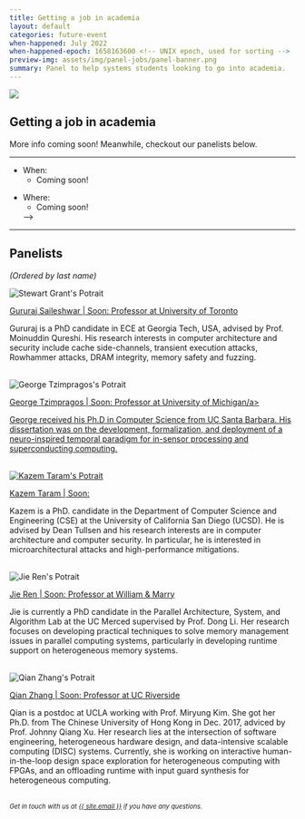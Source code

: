 ```yaml
---
title: Getting a job in academia
layout: default
categories: future-event
when-happened: July 2022
when-happened-epoch: 1658163600 <!-- UNIX epoch, used for sorting -->
preview-img: assets/img/panel-jobs/panel-banner.png
summary: Panel to help systems students looking to go into academia.
---
```


<img src="{{ 'assets/img/panel-jobs/panel-banner.png' | relative_url }}"/>

## Getting a job in academia
More info coming soon! Meanwhile, checkout our panelists below.


<hr>

* When:
  * Coming soon!
  <!-- * <div style="font-weight: bold;" class="time-fmt-local" data-start="1652374800" data-duration="3600" data-show-timezone-link="true"></div> -->
  <!-- <a target=_blank class="text-small" href="{{ 'https://calendar.google.com/calendar/ical/c_sodit929fdca7hekmhfhck6efs%40group.calendar.google.com/private-8245e4bf06cf36b1e2e8fda09ce803c0/basic.ics' | relative_url }}">ical <i class="fa fa-calendar" aria-hidden="true"></i></a> -->
<!-- | <a target=_blank class="text-small" href="https://calendar.google.com/event?action=TEMPLATE&tmeid=MGZlY2xnMzAzcHJzMzFwY3Ixb3ZuM2EwdTIgY19zb2RpdDkyOWZkY2E3aGVrbWhmaGNrNmVmc0Bn&tmsrc=c_sodit929fdca7hekmhfhck6efs%40group.calendar.google.com">Google Calendar <img class="line-height" src="https://upload.wikimedia.org/wikipedia/commons/a/a5/Google_Calendar_icon_%282020%29.svg"/></a> -->
* Where:
  * Coming soon!
  <!-- * The session will be live on Zoom and streamed on YouTube, Twitch and BiliBili.  
    <!-- * <a class="external-link" href="https://ucsd.zoom.us/j/97252368782?pwd=Y0lXLzgveGVMU2tpQ1J3NmI3QmZpZz09" target=_blank>Join live on Zoom</a>   -->
    <!-- * <a href="https://youtu.be/fDTzyUGGuh8" target=_blank class="external-link">YouTube</a>   -->
    <!-- * <a href="https://www.twitch.tv/studentssystems" target=_blank class="external-link">Twitch</a>   -->
    <!-- * <a href="https://live.bilibili.com/24779119" target=_blank class="external-link">BiliBili (哔哩哔哩)</a>   --> -->
<hr>


<!-- <div class="section-header">Submit your questions!</div>
<div class="section-content">
    <iframe class="loading-white-bg" src="https://app.sli.do/event/muvx8icUQr3w3kz6kNaEXA" height="100%" width="100%" style="min-height: 560px;"></iframe>
</div>
<br> -->

## Panelists
*(Ordered by last name)*  


<div class="bio">
<img class="headshot" src="https://gururaj-s.github.io/assets/img/gs.jpg" alt="Stewart Grant's Potrait"/>

<a target=_blank href="https://gururaj-s.github.io/">Gururaj Saileshwar | Soon: Professor at University of Toronto</a><br>

Gururaj is a PhD candidate in ECE at Georgia Tech, USA, advised by Prof. Moinuddin Qureshi. His research interests in computer architecture and security include cache side-channels, transient execution attacks, Rowhammer attacks, DRAM integrity, memory safety and fuzzing.


</div><br>

<div class="bio">
<img class="headshot" src="https://lh6.googleusercontent.com/IK__PT-f-VzMrr4Ccp3b82EY_9mNUsKi8xRbvACpQUc6hHKL4kJ4VikMMLjfDzFSKxeZAa99GCoyXrBlQiG_b-6HKMS-goElCEvHWXpfnzgCfdr-qqoWa5cUFeAnDNQKBQ=w1280" alt="George Tzimpragos's Potrait"/>

<a target=_blank href="https://www.georgetzimpragos.com/">George Tzimpragos | Soon: Professor at University of Michigan/a><br>

George received his Ph.D in Computer Science from UC Santa Barbara. His dissertation was on the development, formalization, and deployment of a neuro-inspired temporal paradigm for in-sensor processing and superconducting computing.

</div><br>

<div class="bio">
<img class="headshot" src="https://mktrm.github.io/images/Kazem.jpeg" alt="Kazem Taram's Potrait"/>

<a target=_blank href="https://mktrm.github.io/">Kazem Taram | Soon: </a><br>

Kazem is a PhD. candidate in the Department of Computer Science and Engineering (CSE) at the University of California San Diego (UCSD). He is advised by Dean Tullsen and his research interests are in computer architecture and computer security. In particular, he is interested in microarchitectural attacks and high-performance mitigations.

</div><br>


<div class="bio">
<img class="headshot" src="https://jren73.github.io/images/IMG_2884.JPG" alt="Jie Ren's Potrait"/>

<a target=_blank href="https://jren73.github.io/">Jie Ren | Soon: Professor at William & Marry</a><br>

Jie is currently a PhD candidate in the Parallel Architecture, System, and Algorithm Lab at the UC Merced supervised by Prof. Dong Li. Her research focuses on developing practical techniques to solve memory management issues in parallel computing systems, particularly in developing runtime support on heterogeneous memory systems.

</div><br>

<div class="bio">
<img class="headshot" src="http://web.cs.ucla.edu/~zhangqian/IMG_1088.jpg" alt="Qian Zhang's Potrait"/>

<a target=_blank href="http://web.cs.ucla.edu/~zhangqian/">Qian Zhang | Soon: Professor at UC Riverside</a><br>

Qian is a postdoc at UCLA working with Prof. Miryung Kim. She got her Ph.D. from The Chinese University of Hong Kong in Dec. 2017, adviced by Prof. Johnny Qiang Xu. Her research lies at the intersection of software engineering, heterogeneous hardware design, and data-intensive scalable computing (DISC) systems. Currently, she is working on interactive human-in-the-loop design space exploration for heterogeneous computing with FPGAs, and an offloading runtime with input guard synthesis for heterogeneous computing.


</div>



<!-- <hr> -->
<br>
<div style="font-size: 0.8em;">
    <i>
    Get in touch with us at <a class="external-link" target='_blank' href="mailto:{{ site.email }}">{{ site.email }}</a> if you have any questions.
    </i>
</div>
<br>

